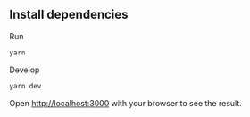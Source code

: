 ## Install dependencies

Run

```bash
yarn
```

Develop

```bash
yarn dev
```

Open [http://localhost:3000](http://localhost:3000) with your browser to see the result.
